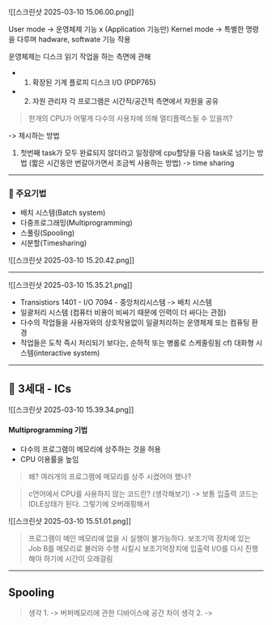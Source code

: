 ![[스크린샷 2025-03-10 15.06.00.png]]

User mode -> 운영체제 기능 x (Application 기능만) 
Kernel mode -> 특별한 명령을 다루며 hadware, softwate 기능 작용

운영체제는 디스크 읽기 작업을 하는 측면에 관해 
- 1. 확장된 기계
플로피 디스크 I/O (PDP765)


- 2. 자원 관리자
각 프로그램은 시간적/공간적 측면에서 자원을 공유
> 한개의 CPU가 어떻게 다수의 사용자에 의해 멀티플렉스될 수 있을끼?

-> 제시하는 방법
1. 첫번째 task가 모두 완료되지 않더라고 일정량에 cpu할당을 다음 task로 넘기는 방법 (짧은 시간동안 번갈아가면서 조금씩 사용하는 방법) -> time sharing

---
### 📌 주요기법
- 배치 시스템(Batch system)
- 다중프로그래밍(Multiprogramming)
- 스풀링(Spooling)
- 시분할(Timesharing)

![[스크린샷 2025-03-10 15.20.42.png]]


---
![[스크린샷 2025-03-10 15.35.21.png]]
- Transistiors 
1401 - I/O 
7094 - 중앙처리시스템
-> 배치 시스템
- 일괄처리 시스템 (컴퓨터 비용이 비싸기 때문에 인력이 더 싸다는 관점)
- 다수의 작업들을 사용자와의 상호작용없이 일괄처리하는 운영체제 또는 컴퓨팅 환경
- 작업들은 도착 즉시 처리되기 보다는, 순하적 또는 병롤로 스케줄링됨
cf) 대화형 시스템(interactive system)

---
## 📌 3세대 - ICs
![[스크린샷 2025-03-10 15.39.34.png]]
#### Multiprogramming 기법
- 다수의 프로그램이 메모리에 상주하는 것을 허용
- CPU 이용률을 높임

> 왜? 여러개의 프로그램에 메모리를 상주 시켰어야 했나?

> c언어에서 CPU를 사용하지 않는 코드란? (생각해보기)
>-> 보통 입출력 코드는 IDLE상태가 된다. 그렇기에 오버래핑해서 
>
![[스크린샷 2025-03-10 15.51.01.png]]
> 프로그램이 메인 메모리에 없을 시 실행이 불가능하다.
> 보조기억 장치에 있는 Job B를 메모리로 불러와 수행 시킬시 보조기억장치에 입출력 I/O를 다시 진행해야 하기에 시간이 오래걸림

---
## Spooling

> 생각 1. -> 버퍼메모리에 관한 디바이스에 공간 차이
> 생각 2. -> 

